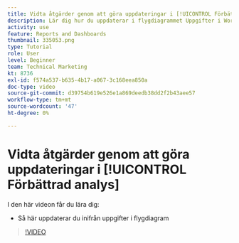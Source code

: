 ```yaml
---
title: Vidta åtgärder genom att göra uppdateringar i [!UICONTROL Förbättrad analys]
description: Lär dig hur du uppdaterar i flygdiagrammet Uppgifter i Workfront.
activity: use
feature: Reports and Dashboards
thumbnail: 335053.png
type: Tutorial
role: User
level: Beginner
team: Technical Marketing
kt: 8736
exl-id: f574a537-b635-4b17-a067-3c168eea850a
doc-type: video
source-git-commit: d39754b619e526e1a869deedb38dd2f2b43aee57
workflow-type: tm+mt
source-wordcount: '47'
ht-degree: 0%

---
```


# Vidta åtgärder genom att göra uppdateringar i [!UICONTROL Förbättrad analys]

I den här videon får du lära dig:

* Så här uppdaterar du inifrån uppgifter i flygdiagram

>[!VIDEO](https://video.tv.adobe.com/v/335053/?quality=12)
